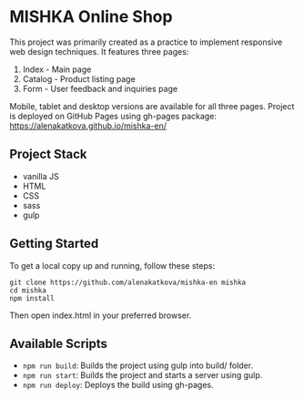 # MISHKA Online Shop

This project was primarily created as a practice to implement responsive web design techniques. It features three pages:

1. Index - Main page
2. Catalog - Product listing page
3. Form - User feedback and inquiries page

Mobile, tablet and desktop versions are available for all three pages.
Project is deployed on GitHub Pages using gh-pages package: https://alenakatkova.github.io/mishka-en/

## Project Stack

- vanilla JS
- HTML
- CSS
- sass
- gulp

## Getting Started

To get a local copy up and running, follow these steps:

```
git clone https://github.com/alenakatkova/mishka-en mishka
cd mishka
npm install
```

Then open index.html in your preferred browser.

## Available Scripts

- `npm run build`: Builds the project using gulp into build/ folder.
- `npm run start`: Builds the project and starts a server using gulp.
- `npm run deploy`: Deploys the build using gh-pages.
